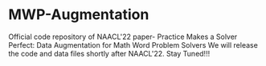 # MWP-Augmentation
Official code repository of NAACL'22 paper- Practice Makes a Solver Perfect: Data Augmentation for Math Word Problem Solvers
We will release the code and data files shortly after NAACL'22. Stay Tuned!!!
